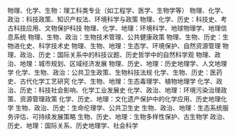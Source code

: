 物理、化学、生物：理工科类专业（如工程学、医学、生物学等）
物理、化学、政治：科技政策、知识产权法、环境科学与政策
物理、化学、历史：科技史、考古科技应用、文物保护科技
物理、化学、地理：环境科学、地球物理学、地理信息系统
物理、生物、政治：生物技术管理、公共健康政策
物理、生物、历史：生物进化史、科学技术史
物理、生物、地理：生态学、环境保护、自然资源管理
物理、政治、历史：国际关系中的科技议题、历史哲学中的自然科学观
物理、政治、地理：城市规划、区域经济发展
物理、历史、地理：历史地理学、人文地理学
化学、生物、政治：公共卫生政策、生物科技法规
化学、生物、历史：医药史、古代化学工艺研究
化学、生物、地理：生态毒理学、植物地理学
化学、政治、历史：科技社会影响、化学工业发展史
化学、政治、地理：环境污染治理政策、资源管理政策
化学、历史、地理：文化遗产保护中的化学应用、历史地理化学
生物、政治、历史：生命伦理学、公共卫生史
生物、政治、地理：生态系统服务评估、可持续发展策略
生物、历史、地理：生物多样性保护、古生物学
政治、历史、地理：国际关系、历史地理学、社会科学